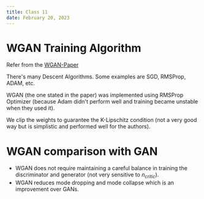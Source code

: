```yaml
---
title: Class 11
date: February 20, 2023
---
```


# WGAN Training Algorithm

Refer from the [WGAN-Paper](https://arxiv.org/pdf/1701.07875v3.pdf)

There's many Descent Algorithms. Some examples are SGD, RMSProp, ADAM, etc.

WGAN (the one stated in the paper) was implemented using RMSProp Optimizer (because Adam didn't perform well and training became unstable when they used it).

We clip the weights to guarantee the K-Lipschitz condition (not a very good way but is simplistic and performed well for the authors).

# WGAN comparison with GAN

- WGAN does not require maintaining a careful balance in training the discriminator and generator (not very sensitive to $n_{critic}$).
- WGAN reduces mode dropping and mode collapse which is an improvement over GANs.



